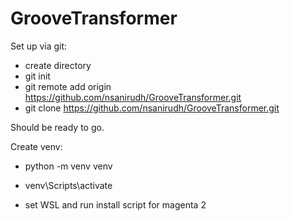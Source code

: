 # GrooveTransformer

Set up via git:

* create directory
* git init
* git remote add origin https://github.com/nsanirudh/GrooveTransformer.git
* git clone https://github.com/nsanirudh/GrooveTransformer.git

Should be ready to go.

Create venv:

* python -m venv venv
* venv\Scripts\activate

* set WSL and run install script for magenta 2